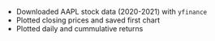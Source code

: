 - Downloaded AAPL stock data (2020-2021) with `yfinance`
- Plotted closing prices and saved first chart
- Plotted daily and cummulative returns


